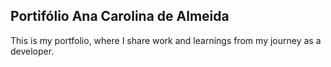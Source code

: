 ## Portifólio Ana Carolina de Almeida
This is my portfolio, where I share work and learnings from my journey as a developer.
